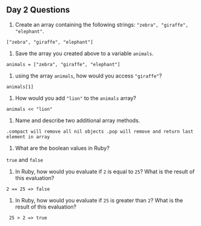 ## Day 2 Questions

1. Create an array containing the following strings: `"zebra", "giraffe", "elephant"`.

``["zebra", "giraffe", "elephant"]``

1. Save the array you created above to a variable `animals`.

``animals = ["zebra", "giraffe", "elephant"]``

1. using the array `animals`, how would you access `"giraffe"`?

``animals[1]``

1. How would you add `"lion"` to the `animals` array?

``animals << "lion"``

1. Name and describe two additional array methods.

``.compact will remove all nil objects
.pop will remove and return last element in array``

1. What are the boolean values in Ruby?

``true`` and ``false``

1. In Ruby, how would you evaluate if `2` is equal to `25`? What is the result of this evaluation?

``2 == 25 => false``

1. In Ruby, how would you evaluate if `25` is greater than `2`? What is the result of this evaluation?

`` 25 > 2 => true``
